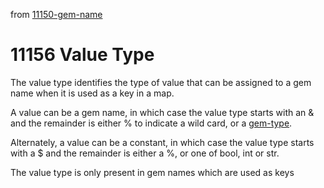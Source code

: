 from [11150-gem-name](11150-gem-name.md)
# 11156 Value Type

The value type identifies the type of value that can be assigned to a gem name when it is used as a key in a map. 

A value can be a gem name, in which case the value type starts with an & and the remainder is either % to indicate a wild card, or a [gem-type](11152-gem-type.md). 

Alternately, a value can be a constant, in which case the value type starts with a $ and the remainder is either a %, or one of bool, int or str.

The value type is only present in gem names which are used as keys
